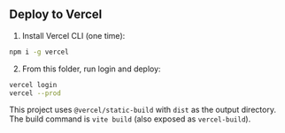 ## Deploy to Vercel

1. Install Vercel CLI (one time):

```bash
npm i -g vercel
```

2. From this folder, run login and deploy:

```bash
vercel login
vercel --prod
```

This project uses `@vercel/static-build` with `dist` as the output directory. The build command is `vite build` (also exposed as `vercel-build`).


